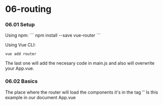 # 06-routing

### 06.01 Setup

Using npm:
´´´
npm install --save vue-router
´´´

Using Vue CLI:
```
vue add router
```
The last one will add the necesary code  in main.js and also will overwrite your App.vue.

### 06.02 Basics

The place where the router will load the components it's in the tag '<router-view></router-view>'
Is this example in our document App.vue